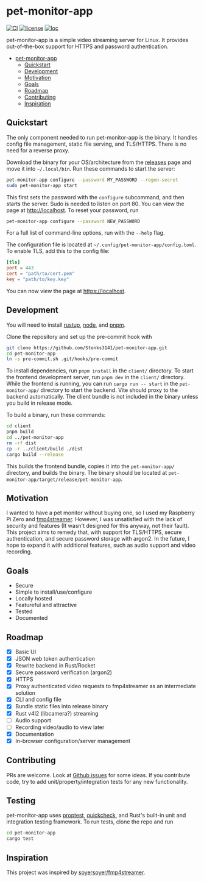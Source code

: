 # pet-monitor-app

[![CI](https://github.com/Stonks3141/pet-monitor-app/actions/workflows/ci.yml/badge.svg)](https://github.com/Stonks3141/pet-monitor-app/actions/workflows/ci.yml)
[![license](https://img.shields.io/static/v1?label=License&message=MIT&color=blue)](https://opensource.org/licenses/MIT)
[![loc](https://tokei.rs/b1/github/Stonks3141/pet-monitor-app)](https://github.com/XAMPPRocky/tokei)

pet-monitor-app is a simple video streaming server for Linux. It provides out-of-the-box support for HTTPS and password authentication.

- [pet-monitor-app](#pet-monitor-app)
  - [Quickstart](#quickstart)
  - [Development](#development)
  - [Motivation](#motivation)
  - [Goals](#goals)
  - [Roadmap](#roadmap)
  - [Contributing](#contributing)
  - [Inspiration](#inspiration)

## Quickstart

The only component needed to run pet-monitor-app is the binary. It handles
config file management, static file serving, and TLS/HTTPS. There is no need
for a reverse proxy.

Download the binary for your OS/architecture from the
[releases](https://github.com/Stonks3141/pet-monitor-app/releases) page and
move it into `~/.local/bin`. Run these commands to start the server:

```sh
pet-monitor-app configure --password MY_PASSWORD --regen-secret
sudo pet-monitor-app start
```

This first sets the password with the `configure` subcommand, and then starts
the server. Sudo is needed to listen on port 80. You can view the page at
[http://localhost](http://localhost). To reset your password, run

```sh
pet-monitor-app configure --password NEW_PASSWORD
```

For a full list of command-line options, run with the `--help` flag.

The configuration file is located at
`~/.config/pet-monitor-app/config.toml`. To enable TLS, add this to
the config file:

```toml
[tls]
port = 443
cert = "path/to/cert.pem"
key = "path/to/key.key"
```

You can now view the page at [https://localhost](https://localhost).

## Development

You will need to install [rustup](https://www.rust-lang.org/learn/get-started), [node](https://nodejs.org),
and [pnpm](https://pnpm.io/installation).

Clone the repository and set up the pre-commit hook with

```sh
git clone https://github.com/Stonks3141/pet-monitor-app.git
cd pet-monitor-app
ln -s pre-commit.sh .git/hooks/pre-commit
```

To install dependencies, run `pnpm install` in the `client/` directory. To
start the frontend development server, run `pnpm dev` in the `client/` directory.
While the frontend is running, you can run `cargo run -- start` in the
`pet-monitor-app/` directory to start the backend. Vite should proxy to the
backend automatically. The client bundle is not included in the binary unless
you build in release mode.

To build a binary, run these commands:

```sh
cd client
pnpm build
cd ../pet-monitor-app
rm -rf dist
cp -r ../client/build ./dist
cargo build --release
```

This builds the frontend bundle, copies it into the `pet-monitor-app/` directory, and builds the binary.
The binary should be located at `pet-monitor-app/target/release/pet-monitor-app`.

## Motivation

I wanted to have a pet monitor without buying one, so I used my Raspberry Pi Zero
and [fmp4streamer](https://github.com/soyersoyer/fmp4streamer). However, I was
unsatisfied with the lack of security and features (It wasn't designed for this
anyway, not their fault). This project aims to remedy that, with support for
TLS/HTTPS, secure authentication, and secure password storage with argon2. In the
future, I hope to expand it with additional features, such as audio support and
video recording.

## Goals

- Secure
- Simple to install/use/configure
- Locally hosted
- Featureful and attractive
- Tested
- Documented

## Roadmap

- [x] Basic UI
- [x] JSON web token authentication
- [x] Rewrite backend in Rust/Rocket
- [x] Secure password verification (argon2)
- [x] HTTPS
- [x] Proxy authenticated video requests to fmp4streamer as an intermediate solution
- [x] CLI and config file
- [x] Bundle static files into release binary
- [x] Rust v4l2 (libcamera?) streaming
- [ ] Audio support
- [ ] Recording video/audio to view later
- [x] Documentation
- [x] In-browser configuration/server management

## Contributing

PRs are welcome. Look at [Github issues](https://github.com/Stonks3141/pet-monitor-app/issues)
for some ideas. If you contribute code, try to add unit/property/integration tests for
any new functionality.

## Testing

pet-monitor-app uses [proptest](https://crates.io/crates/proptest),
[quickcheck](https://crates.io/crates/quickcheck), and Rust's built-in unit and integration
testing framework. To run tests, clone the repo and run

```sh
cd pet-monitor-app
cargo test
```

## Inspiration

This project was inspired by [soyersoyer/fmp4streamer](https://github.com/soyersoyer/fmp4streamer).
